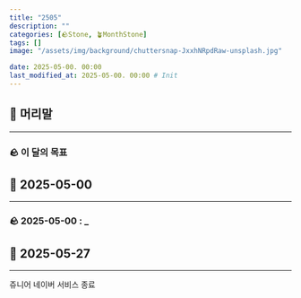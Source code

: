 ```yaml
---
title: "2505"
description: ""
categories: [🪨Stone, 🪴MonthStone]
tags: []
image: "/assets/img/background/chuttersnap-JxxhNRpdRaw-unsplash.jpg"

date: 2025-05-00. 00:00
last_modified_at: 2025-05-00. 00:00 # Init
---
```


## 🗿 머리말

---

### 🪨 이 달의 목표

## 🗿 2025-05-00

---

### 🪨 2025-05-00 : _

## 🗿 2025-05-27

---

쥬니어 네이버 서비스 종료  
